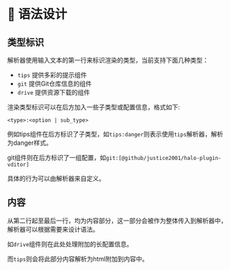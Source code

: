 # 📄 语法设计

## 类型标识

解析器使用输入文本的第一行来标识渲染的类型，当前支持下面几种类型：

- `tips` 提供多彩的提示组件
- `git` 提供Git仓库信息的组件
- `drive` 提供资源下载的组件

渲染类型标识可以在后方加入一些子类型或配置信息，格式如下: 

```plaintext
<type>:<option | sub_type>
```

例如tips组件在后方标识了子类型，如`tips:danger`则表示使用`tips`解析器，解析为danger样式。

git组件则在后方标识了一组配置，如`git:[@github/justice2001/halo-plugin-vditor]`

具体的行为可以由解析器来自定义。

## 内容

从第二行起至最后一行，均为内容部分，这一部分会被作为整体传入到解析器中，解析器可以根据需要来设计语法。

如`drive`组件则在此处处理附加的长配置信息。

而`tips`则会将此部分内容解析为html附加到内容中。
